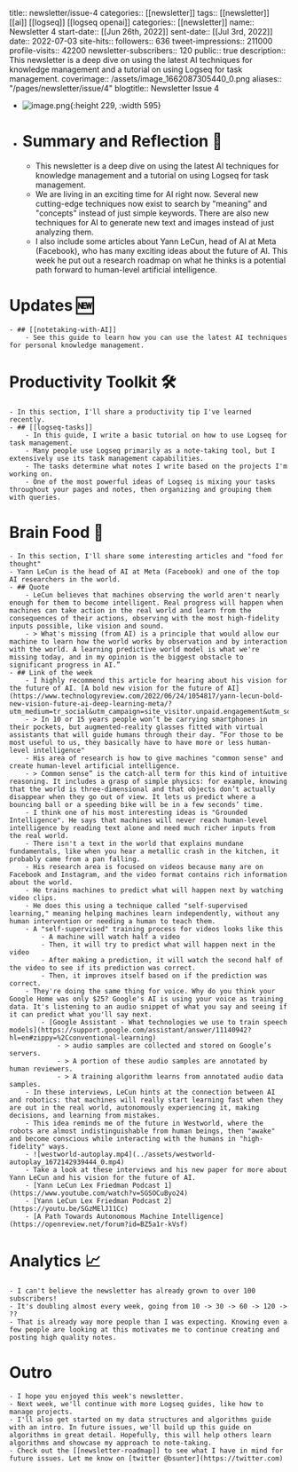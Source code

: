 title:: newsletter/issue-4
categories:: [[newsletter]]
tags:: [[newsletter]] [[ai]] [[logseq]] [[logseq openai]]
categories:: [[newsletter]]
name:: Newsletter 4
start-date:: [[Jun 26th, 2022]]
sent-date:: [[Jul 3rd, 2022]]
date:: 2022-07-03
site-hits:: 
followers:: 636
tweet-impressions:: 211000
profile-visits:: 42200
newsletter-subscribers:: 120
public:: true
description:: This newsletter is a deep dive on using the latest AI techniques for knowledge management and a tutorial on using Logseq for task management.
coverimage:: /assets/image_1662087305440_0.png
aliases:: "/pages/newsletter/issue/4"
blogtitle:: Newsletter Issue 4

- ![image.png](../assets/image_1662087305440_0.png){:height 229, :width 595}
- # Summary and Reflection 🤔
	- This newsletter is a deep dive on using the latest AI techniques for knowledge management and a tutorial on using Logseq for task management.
	- We are living in an exciting time for AI right now. Several new cutting-edge techniques now exist to search by "meaning" and "concepts" instead of just simple keywords. There are also new techniques for AI to generate new text and images instead of just analyzing them.
	- I also include some articles about Yann LeCun, head of AI at Meta (Facebook), who has many exciting ideas about the future of AI. This week he put out a research roadmap on what he thinks is a potential path forward to human-level artificial intelligence.
# Updates 🆕
	- ## [[notetaking-with-AI]]
		- See this guide to learn how you can use the latest AI techniques for personal knowledge management.
# Productivity Toolkit 🛠️
	- In this section, I'll share a productivity tip I've learned recently.
	- ## [[logseq-tasks]]
		- In this guide, I write a basic tutorial on how to use Logseq for task management.
		- Many people use Logseq primarily as a note-taking tool, but I extensively use its task management capabilities.
		- The tasks determine what notes I write based on the projects I'm working on.
		- One of the most powerful ideas of Logseq is mixing your tasks throughout your pages and notes, then organizing and grouping them with queries.
# Brain Food 🧠
	- In this section, I'll share some interesting articles and "food for thought"
	- Yann LeCun is the head of AI at Meta (Facebook) and one of the top AI researchers in the world.
	- ## Quote
		- LeCun believes that machines observing the world aren't nearly enough for them to become intelligent. Real progress will happen when machines can take action in the real world and learn from the consequences of their actions, observing with the most high-fidelity inputs possible, like vision and sound.
		- > What's missing (from AI) is a principle that would allow our machine to learn how the world works by observation and by interaction with the world. A learning predictive world model is what we're missing today, and in my opinion is the biggest obstacle to significant progress in AI.”
	- ## Link of the week
		- I highly recommend this article for hearing about his vision for the future of AI. [A bold new vision for the future of AI](https://www.technologyreview.com/2022/06/24/1054817/yann-lecun-bold-new-vision-future-ai-deep-learning-meta/?utm_medium=tr_social&utm_campaign=site_visitor.unpaid.engagement&utm_source=Twitter)
		- > In 10 or 15 years people won’t be carrying smartphones in their pockets, but augmented-reality glasses fitted with virtual assistants that will guide humans through their day. “For those to be most useful to us, they basically have to have more or less human-level intelligence"
		- His area of research is how to give machines "common sense" and create human-level artificial intelligence.
		- > Common sense” is the catch-all term for this kind of intuitive reasoning. It includes a grasp of simple physics: for example, knowing that the world is three-dimensional and that objects don’t actually disappear when they go out of view. It lets us predict where a bouncing ball or a speeding bike will be in a few seconds’ time.
		- I think one of his most interesting ideas is "Grounded Intelligence". He says that machines will never reach human-level intelligence by reading text alone and need much richer inputs from the real world.
		- There isn't a text in the world that explains mundane fundamentals, like when you hear a metallic crash in the kitchen, it probably came from a pan falling.
		- His research area is focused on videos because many are on Facebook and Instagram, and the video format contains rich information about the world.
		- He trains machines to predict what will happen next by watching video clips.
		- He does this using a technique called "self-supervised learning," meaning helping machines learn independently, without any human intervention or needing a human to teach them.
		- A "self-supervised" training process for videos looks like this
			- A machine will watch half a video
			- Then, it will try to predict what will happen next in the video
			- After making a prediction, it will watch the second half of the video to see if its prediction was correct.
			- Then, it improves itself based on if the prediction was correct.
		- They're doing the same thing for voice. Why do you think your Google Home was only $25? Google's AI is using your voice as training data. It's listening to an audio snippet of what you say and seeing if it can predict what you'll say next.
			- [Google Assistant - What technologies we use to train speech models](https://support.google.com/assistant/answer/11140942?hl=en#zippy=%2Cconventional-learning)
				- > audio samples are collected and stored on Google’s servers.
				- > A portion of these audio samples are annotated by human reviewers.
				- > A training algorithm learns from annotated audio data samples.
		- In these interviews, LeCun hints at the connection between AI and robotics: that machines will really start learning fast when they are out in the real world, autonomously experiencing it, making decisions, and learning from mistakes.
		- This idea reminds me of the future in Westworld, where the robots are almost indistinguishable from human beings, then "awake" and become conscious while interacting with the humans in "high-fidelity" ways.
		- ![westworld-autoplay.mp4](../assets/westworld-autoplay_1672142939444_0.mp4)
		- Take a look at these interviews and his new paper for more about Yann LeCun and his vision for the future of AI.
		- [Yann LeCun Lex Friedman Podcast 1](https://www.youtube.com/watch?v=SGSOCuByo24)
		- [Yann LeCun Lex Friedman Podcast 2](https://youtu.be/SGzMElJ11Cc)
		- [A Path Towards Autonomous Machine Intelligence](https://openreview.net/forum?id=BZ5a1r-kVsf)
# Analytics 📈
	- I can't believe the newsletter has already grown to over 100 subscribers!
	- It's doubling almost every week, going from 10 -> 30 -> 60 -> 120 -> ??
	- That is already way more people than I was expecting. Knowing even a few people are looking at this motivates me to continue creating and posting high quality notes.
# Outro
	- I hope you enjoyed this week's newsletter.
	- Next week, we'll continue with more Logseq guides, like how to manage projects.
	- I'll also get started on my data structures and algorithms guide with an intro. In future issues, we'll build up this guide on algorithms in great detail. Hopefully, this will help others learn algorithms and showcase my approach to note-taking.
	- Check out the [[newsletter-roadmap]] to see what I have in mind for future issues. Let me know on [twitter @bsunter](https://twitter.com)